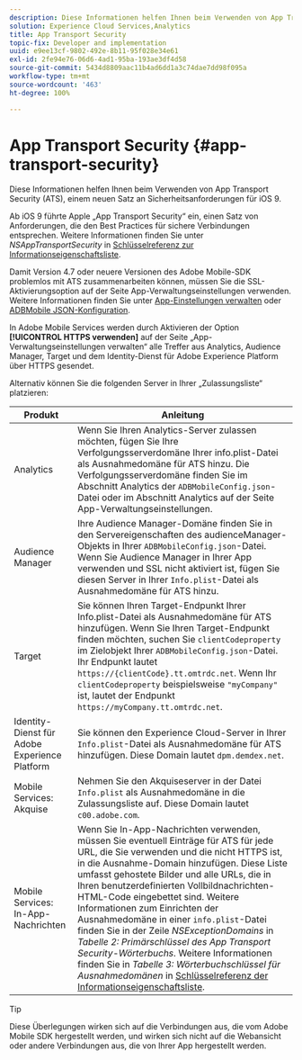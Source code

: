 ```yaml
---
description: Diese Informationen helfen Ihnen beim Verwenden von App Transport Security (ATS), einem neuen Satz an Sicherheitsanforderungen für iOS 9.
solution: Experience Cloud Services,Analytics
title: App Transport Security
topic-fix: Developer and implementation
uuid: e9ee13cf-9802-492e-8b11-95f028e34e61
exl-id: 2fe94e76-06d6-4ad1-95ba-193ae3df4d58
source-git-commit: 5434d8809aac11b4ad6dd1a3c74dae7dd98f095a
workflow-type: tm+mt
source-wordcount: '463'
ht-degree: 100%

---
```


# App Transport Security {#app-transport-security}

Diese Informationen helfen Ihnen beim Verwenden von App Transport Security (ATS), einem neuen Satz an Sicherheitsanforderungen für iOS 9.

Ab iOS 9 führte Apple „App Transport Security“ ein, einen Satz von Anforderungen, die den Best Practices für sichere Verbindungen entsprechen. Weitere Informationen finden Sie unter *NSAppTransportSecurity* in [Schlüsselreferenz zur Informationseigenschaftsliste](https://developer.apple.com/library/prerelease/ios/technotes/App-Transport-Security-Technote/).

Damit Version 4.7 oder neuere Versionen des Adobe Mobile-SDK problemlos mit ATS zusammenarbeiten können, müssen Sie die SSL-Aktivierungsoption auf der Seite App-Verwaltungseinstellungen verwenden. Weitere Informationen finden Sie unter [App-Einstellungen verwalten](/help/using/c-manage-app-settings/c-manage-app-settings.md) oder [ADBMobile JSON-Konfiguration](/help/ios/configuration/json-config/json-config.md).

In Adobe Mobile Services werden durch Aktivieren der Option **[!UICONTROL HTTPS verwenden]** auf der Seite „App-Verwaltungseinstellungen verwalten“ alle Treffer aus Analytics, Audience Manager, Target und dem Identity-Dienst für Adobe Experience Platform über HTTPS gesendet.

Alternativ können Sie die folgenden Server in Ihrer „Zulassungsliste“ platzieren:

| Produkt | Anleitung |
|--- |--- |
| Analytics | Wenn Sie Ihren Analytics-Server zulassen möchten, fügen Sie Ihre Verfolgungsserverdomäne Ihrer info.plist-Datei als Ausnahmedomäne für ATS hinzu.  Die Verfolgungsserverdomäne finden Sie im Abschnitt Analytics der `ADBMobileConfig.json`-Datei oder im Abschnitt Analytics auf der Seite App-Verwaltungseinstellungen. |
| Audience Manager | Ihre Audience Manager-Domäne finden Sie in den Servereigenschaften des audienceManager-Objekts in Ihrer `ADBMobileConfig.json`-Datei.  Wenn Sie Audience Manager in Ihrer App verwenden und SSL nicht aktiviert ist, fügen Sie diesen Server in Ihrer `Info.plist`-Datei als Ausnahmedomäne für ATS hinzu. |
| Target | Sie können Ihren Target-Endpunkt Ihrer Info.plist-Datei als Ausnahmedomäne für ATS hinzufügen.  Wenn Sie Ihren Target-Endpunkt finden möchten, suchen Sie `clientCodeproperty` im Zielobjekt Ihrer `ADBMobileConfig.json`-Datei. Ihr Endpunkt lautet `https://{clientCode}.tt.omtrdc.net`.  Wenn Ihr `clientCodeproperty` beispielsweise `"myCompany"` ist, lautet der Endpunkt `https://myCompany.tt.omtrdc.net`. |
| Identity-Dienst für Adobe Experience Platform | Sie können den Experience Cloud-Server in Ihrer `Info.plist`-Datei als Ausnahmedomäne für ATS hinzufügen. Diese Domain lautet `dpm.demdex.net`. |
| Mobile Services: Akquise | Nehmen Sie den Akquiseserver in der Datei `Info.plist` als Ausnahmedomäne in die Zulassungsliste auf. Diese Domain lautet `c00.adobe.com`. |
| Mobile Services: In-App-Nachrichten | Wenn Sie In-App-Nachrichten verwenden, müssen Sie eventuell Einträge für ATS für jede URL, die Sie verwenden und die nicht HTTPS ist, in die Ausnahme-Domain hinzufügen. Diese Liste umfasst gehostete Bilder und alle URLs, die in Ihren benutzerdefinierten Vollbildnachrichten-HTML-Code eingebettet sind.  Weitere Informationen zum Einrichten der Ausnahmedomäne in einer `info.plist`-Datei finden Sie in der Zeile *NSExceptionDomains* in *Tabelle 2: Primärschlüssel des App Transport Security-Wörterbuchs*. Weitere Informationen finden Sie in *Tabelle 3: Wörterbuchschlüssel für Ausnahmedomänen* in [Schlüsselreferenz der Informationseigenschaftsliste](https://developer.apple.com/library/prerelease/ios/technotes/App-Transport-Security-Technote/). |

>[!TIP]
>
>Diese Überlegungen wirken sich auf die Verbindungen aus, die vom Adobe Mobile SDK hergestellt werden, und wirken sich nicht auf die Webansicht oder andere Verbindungen aus, die von Ihrer App hergestellt werden.
